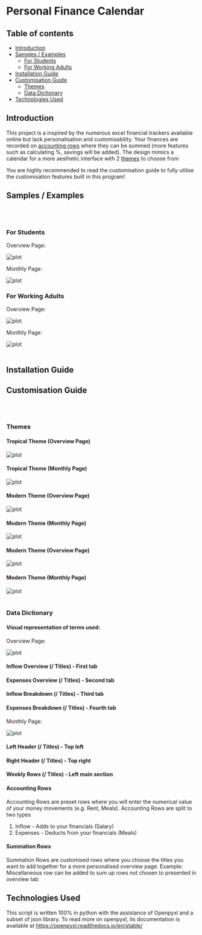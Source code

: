 # Personal Finance Calendar


## Table of contents
- [Introduction](#introduction)
- [Samples / Examples](#samples-/-examples)
    - [For Students](#for-students)
    - [For Working Adults](#for-working-adults)
- [Installation Guide](#installation-guide)
- [Customisation Guide](#customisation-guide)
    - [Themes](#themes)
    - [Data Dictionary](#data-dictionary) 
- [Technologies Used](#technologies-used)



## Introduction

This project is a inspired by the numerous excel financial trackers available online but lack personalisation and customisability.
Your finances are recorded on [accounting rows](https://github.com/LimJiaEarn/PersonalFinanceTracker/blob/main/README.md#accounting-rows) where they can be
summed (more features such as calculating %, savings will be added). The design mimics a calendar for a more aesthetic interface with 2 [themes](https://github.com/LimJiaEarn/PersonalFinanceTracker/blob/main/README.md#themes) to choose from

You are highly recommended to read the customisation guide to fully utilise the customisation features built in this program!


## Samples / Examples
<br /><br />
### For Students


Overview Page:

![plot](https://github.com/LimJiaEarn/PersonalFinanceTracker/blob/main/README_docs/Student%20Sample%20Overview.PNG)


Monthly Page:

![plot](https://github.com/LimJiaEarn/PersonalFinanceTracker/blob/main/README_docs/Student%20Sample%20Monthly.PNG)




### For Working Adults


Overview Page:

![plot](https://github.com/LimJiaEarn/PersonalFinanceTracker/blob/main/README_docs/Working%20Adult%20Sample%20Overview.PNG)


Monthly Page:

![plot](https://github.com/LimJiaEarn/PersonalFinanceTracker/blob/main/README_docs/Working%20Adult%20Sample%20Monthly.PNG)
<br /><br />
## Installation Guide






## Customisation Guide 
<br /><br />
### Themes

#### Tropical Theme (Overview Page)
![plot](https://github.com/LimJiaEarn/PersonalFinanceCalendar/blob/main/README_docs/Overview%20Theme%20Tropical.PNG)

#### Tropical Theme (Monthly Page)
![plot](https://github.com/LimJiaEarn/PersonalFinanceCalendar/blob/main/README_docs/Monthly%20Theme%20Tropical.PNG)


#### Modern Theme (Overview Page)
![plot](https://github.com/LimJiaEarn/PersonalFinanceCalendar/blob/main/README_docs/Overview%20Theme%20Modern.PNG)

#### Modern Theme (Monthly Page)
![plot](https://github.com/LimJiaEarn/PersonalFinanceCalendar/blob/main/README_docs/Monthly%20Theme%20Modern.PNG)


#### Modern Theme (Overview Page)
![plot](https://github.com/LimJiaEarn/PersonalFinanceCalendar/blob/main/README_docs/Overview%20Theme%20Desert.PNG)

#### Modern Theme (Monthly Page)
![plot](https://github.com/LimJiaEarn/PersonalFinanceCalendar/blob/main/README_docs/Monthly%20Theme%20Desert.PNG)
<br /><br />
### Data Dictionary 



#### Visual representation of terms used:

Overview Page:

![plot](https://github.com/LimJiaEarn/PersonalFinanceTracker/blob/main/README_docs/Annotated%20Overview%20Page.PNG)

#### Inflow Overview (/ Titles) - First tab

#### Expenses Overview (/ Titles) - Second tab

#### Inflow Breakdown (/ Titles) - Third tab

#### Expenses Breakdown (/ Titles) - Fourth tab


Monthly Page:

![plot](https://github.com/LimJiaEarn/PersonalFinanceTracker/blob/main/README_docs/Annotated%20Monthly%20Page.PNG)


#### Left Header (/ Titles) -  Top left 

#### Right Header  (/ Titles) - Top right

#### Weekly Rows (/ Titles) - Left main section




#### Accounting Rows
Accounting Rows are preset rows where you will enter the numerical value of your money movements (e.g. Rent, Meals).
Accounting Rows are split to two types
1) Inflow - Adds to your financials (Salary)
2) Expenses - Deducts from your financials (Meals)


#### Summation Rows
Summation Rows are customised rows where you choose the titles you want to add together for a more personalised overview page.
Example: Miscellaneous row can be added to sum up rows not chosen to presented in overview tab



## Technologies Used
This script is written 100% in python with the assistance of Openpyxl and a subset of json library.
To read more on openpyxl, its documentation is available at https://openpyxl.readthedocs.io/en/stable/


